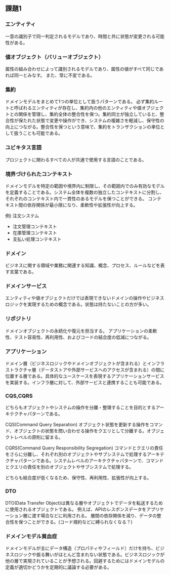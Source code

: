 ## 課題1
### エンティティ
一意の識別子で同一判定されるモデルであり、時間と共に状態が変更される可能性がある。

### 値オブジェクト（バリューオブジェクト）
属性の組み合わせによって識別されるモデルであり、属性の値がすべて同じであれば同一とみなす。
また、常に不変である。

### 集約
ドメインモデルをまとめて1つの単位として扱うパターンである。
必ず集約ルートと呼ばれるエンティティが存在し、集約内の他のエンティティや値オブジェクトとの関係を管理し、集約全体の整合性を保つ。集約同士が独立していると、整合性が保たれた状態で変更や操作ができ、システムの複雑さを軽減し、保守性の向上につながる。整合性を保つという意味で、集約をトランザクションの単位として扱うことも可能である。

### ユビキタス言語
プロジェクトに関わるすべての人が共通で使用する言語のことである。

### 境界づけられたコンテキスト
ドメインモデルを特定の範囲や境界内に制限し、その範囲内でのみ有効なモデルを定義することである。システム全体を複数の独立したコンテキストに分割し、それぞれのコンテキスト内で一貫性のあるモデルを保つことができる。
コンテキスト間の依存関係が最小限になり、柔軟性や拡張性が向上する。

例) 注文システム
- 注文管理コンテキスト
- 在庫管理コンテキスト
- 支払い処理コンテキスト

### ドメイン
ビジネスに関する領域や業務に関連する知識、概念、プロセス、ルールなどを表す言葉である。

### ドメインサービス
エンティティや値オブジェクトだけでは表現できないドメインの操作やビジネスロジックを実現するための概念である。状態は持たないことの方が多い。

### リポジトリ
ドメインオブジェクトの永続化や復元を担当する。
アプリケーションの柔軟性、テスト容易性、再利用性、およびコードの結合度の低減につながる。

### アプリケーション
ドメイン層（ビジネスロジックやドメインオブジェクトが含まれる）とインフラストラクチャ層（データストアや外部サービスへのアクセスが含まれる）の間に位置する層である。具体的なユースケースを表現するアプリケーションサービスを実装する。インフラ層に対して、外部サービスと連携することも可能である。

### CQS,CQRS
どちらもオブジェクトやシステムの操作を分離・整理することを目的とするアーキテクチャパターンである。

CQS(Command Query Separation)
オブジェクト状態を更新する操作をコマンド、オブジェクトの状態を問い合わせる操作をクエリとして分離する。オブジェクトレベルの原則に留まる。

CQRS(Command Query Responsibility Segregation)
コマンドとクエリの責任をさらに分離し、それぞれ別のオブジェクトやサブシステムで処理するアーキテクチャパターンである。システムレベルのアーキテクチャパターンで、コマンドとクエリの責任を別のオブジェクトやサブシステムで処理する。

どちらも結合度が低くなるため、保守性、再利用性、拡張性が向上する。

### DTO
DTO(Data Transfer Object)は異なる層やオブジェクトでデータを転送するために使用されるオブジェクトである。
例えば、APIのレスポンスデータをアプリケーション層に渡す場合などに利用される。
層間の依存関係を減り、データの整合性を保つことができる。(コード規約などに縛られなくなる？)

### ドメインモデル貧血症
ドメインモデルが主にデータ構造（プロパティやフィールド）だけを持ち、ビジネスロジックや振る舞いがほとんど含まれない状態である。ビジネスロジックが他の層で実現されていることが予想される。回避するためにはドメインモデルの定義が適切かどうかを定期的に議論する必要がある。